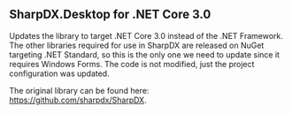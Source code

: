 ## SharpDX.Desktop for .NET Core 3.0

Updates the library to target .NET Core 3.0 instead of the .NET Framework. The other libraries required for use in SharpDX are released on NuGet targeting .NET Standard, so this is the only one we need to update since it requires Windows Forms. The code is not modified, just the project configuration was updated.

The original library can be found here: https://github.com/sharpdx/SharpDX.

